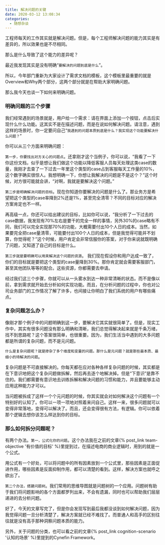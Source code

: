 ```yaml
---
title: 解决问题的关键
date: 2020-03-12 13:08:34
categories:
  - 随想杂谈
---
```


工程师每天的工作其实就是解决问题。但是，每个工程师解决问题的能力其实是有差异的，所以效果也是不尽相同。

那么是什么导致了这个能力的差异呢？
<!--more-->

最近我发现其实是没有明确“`要解决的问题到底是什么`”。

所以，今年部门重新为大家设计了需求文档的模板，这个模板里最重要的就是Overview和Why两个部分，这两个部分就是在帮助大家明确问题。

那么我今天也谈一下如何来明确问题。

### 明确问题的三个步骤
我们经常遇到的场景就是，用户给一个需求：请在界面上添加一个按钮，点击后实现什么什么功能。这其实不是在描述问题，而是在说如何解决问题。请注意，遇到这样的场景时，你一定要问自己“`我遇到的问题本质到底是什么？我实现这个功能要解决什么问题？`”

你可以从三个方面来明确问题：

`第一步，你要找出对方关心的问题点`。还拿刚才这个当例子，你可以说，“我看了一下你这份文档，似乎是想让我们做这个功能以降低客服人员每天处理这类case的数量，我刚才去查了一下过去一年里这个类型的case占到客服每天工作量的10%，这个数字确实很惊人。我想明确一下，你想让我解决的问题是不是这个？”这个时候，对方很可能就会讲，“对啊，我就是要解决这个问题。”

`第二步是明确解决问题的目标`。现在你知道你要解决的问题是什么了。那业务方是希望把这个类型的case率降到2%还是1%，甚至完全清零？不同的目标对应的解决方案肯定也不一样。

再高级一点，你还可以给出建议的目标，比如你可以说，“我分析了一下过去的case数据，我发现有70%左右是要干的完全一样的事情，另外30%的case略有不同，我们可以完全实现那70%的功能，大概需要付出10个人日的成本。当然，如果要完全把case量清零，可能要付出100个人日的成本，但是我觉得可能并不划算，你觉得呢？”这个时候，用户肯定会非常信服你的答案，对于你来说就既明确了问题，又知道了自己的目标是什么。

`第三步就是要明确可以用来解决这个问题的资源`。 我们现在假设你和用户达成一致了，你们的目标就是要把这个类型的case量降到30%。那你肯定就会需要客服部门，甚至其他团队等等的配合。这些资源，你都需要去申请。

经过我们这三个步骤，你就可以从一头雾水到达一种非常清晰的状态。而不是像以前，拿到需求就开始去分析如何实现功能。而且，在分析问题的过程中，你也对公司业务部门的工作情况了解了许多，也间接让你明白了我们系统的用户有哪些痛点。

### 复杂问题怎么办？
像刚才那个例子中的问题明确到这一步，要解决它其实就很简单了。但是，现实工作中，其实有很多问题没有那么明确和清晰，我们总觉得解决起来就是千条万绪，找不到思路呢？这个答案很简单，也很重要。因为，我们生活当中遇到的大多问题都是所谓的复杂问题，而不是元问题。

`什么是复杂问题呢？就是掺杂了多个维度和变量的问题。那什么是元问题？就是那些最本质、最细小的待解决的问题`。

复杂问题是不可直接解决的。你每天都在应对各种各样复杂问题的时候，其实都是在下意识地把这个复杂问题做拆解，然后再去逐个地解决掉。但是“下意识”是靠不住的。我们都需要有意识地去训练拆解和解决问题的习惯和能力，并且要能够主动应用这种能力才可以。

当问题被拆成了这样一个个元问题的时候，你其实就会对如何解决这个问题有一个特别好的认知了。你可以一项一项地对照着来问自己。这样一来，很多问题就可以变得非常落地，变得可以解决了。而且，还会变得很有方法，有逻辑。你可以依着那个逻辑去想你该怎么样达到你的目标。

### 那么如何拆分问题呢？
有两个办法。`第一，公式化你的问题`。这个办法我在之前的文章{% post_link team-objective '有价值的目标' %}里提到过，在描述电商的商业逻辑时，用到的就是一个公式。

用公式有一个好处，可以将问题中的所有因素放到一个公式里，那些因素是正面促进作用，哪些因素是反面抑制作用，都可以清楚的看到。这样，解决方案也就呼之欲出了。

`第二个办法，搭建问题树`。我们常用的思维导图就是问题树的一个应用。问题树有助于我们将问题影响的各个方面都罗列出来，不会有遗漏，同时也可以帮助我们层层递进的去分析问题。



好了，今天的文章写完了，但是你会发现写到最后我都没谈到如何解决问题，因为我觉得问题一旦分析清楚了，解决方案就已经不难找了。而普通人和高手的区别往往就是没有高手那种洞察问题本质的能力。

另外，关于问题的分类，也可以看之前的文章{% post_link cognition-scenario '认知的场景' %}里提到的Cynefin Framework。
